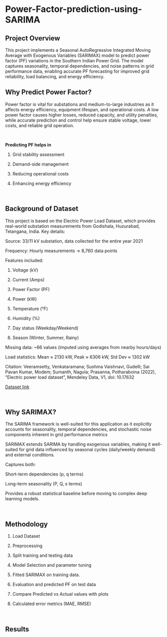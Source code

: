 # Power-Factor-prediction-using-SARIMA
## **Project Overview**

This project implements a Seasonal AutoRegressive Integrated Moving Average with Exogenous Variables (SARIMAX) model to predict power factor (PF) variations in the Southern Indian Power Grid.
The model captures seasonality, temporal dependencies, and noise patterns in grid performance data, enabling accurate PF forecasting for improved grid reliability, load balancing, and energy efficiency.
<br>

## **Why Predict Power Factor?**

Power factor is vital for substations and medium-to-large industries as it affects energy efficiency, equipment lifespan, and operational costs. A low power factor causes higher losses, reduced capacity, and utility penalties, while accurate prediction and control help ensure stable voltage, lower costs, and reliable grid operation.

<br>

**Predicting PF helps in**

1.  Grid stability assessment

2.  Demand-side management

3.  Reducing operational costs

4.  Enhancing energy efficiency

<br>

## **Background of Dataset**

This project is based on the Electric Power Load Dataset, which provides real-world substation measurements from Godishala, Huzurabad, Telangana, India. Key details:

Source: 33/11 kV substation, data collected for the entire year 2021

Frequency: Hourly measurements → 8,760 data points

Features included:

1.  Voltage (kV)

2.  Current (Amps)

3.  Power Factor (PF)

4.  Power (kW)

5.  Temperature (°F)

6.  Humidity (%)

7.  Day status (Weekday/Weekend)

8.  Season (Winter, Summer, Rainy)

Missing data: ~66 values (imputed using averages from nearby hours/days)

Load statistics: Mean ≈ 2130 kW, Peak ≈ 6306 kW, Std Dev ≈ 1302 kW

Citation: Veeramsetty, Venkataramana; Sushma Vaishnavi, Gudelli; Sai Pavan Kumar, Modem; Sumanth, Nagula; Prasanna, Potharaboina (2022), “Electric power load dataset”, Mendeley Data, V1, doi: 10.17632

[Dataset link](https://data.mendeley.com/datasets/tj54nv46hj/1)

<br>

## **Why SARIMAX?**

The SARIMA framework is well-suited for this application as it explicitly accounts for seasonality, temporal dependencies, and stochastic noise components inherent in grid performance metrics

SARIMAX extends SARIMA by handling exogenous variables, making it well-suited for grid data influenced by seasonal cycles (daily/weekly demand) and external conditions.

Captures both:

Short-term dependencies (p, q terms)

Long-term seasonality (P, Q, s terms)

Provides a robust statistical baseline before moving to complex deep learning models.

<br>

## **Methodology**

1. Load Dataset

2. Preprocessing

3. Split training and testing data

4. Model Selection and parameter tuning

5. Fitted SARIMAX on training data.

6. Evaluation and predicted PF on test data

7. Compare Predicted vs Actual values with plots

8. Calculated error metrics (MAE, RMSE)

<br>

## **Results**
